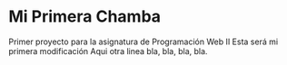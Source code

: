 # Mi Primera Chamba
Primer proyecto para la asignatura de Programación Web II
Esta será mi primera modificación
Aqui otra linea
bla, bla, bla, bla.
